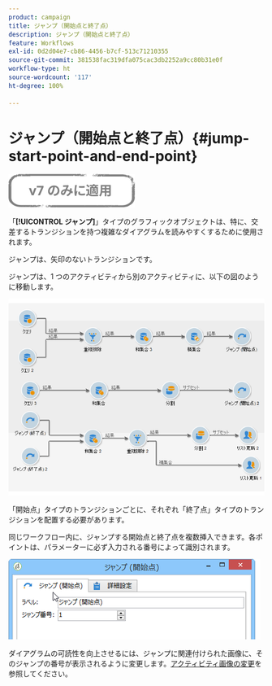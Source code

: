 ```yaml
---
product: campaign
title: ジャンプ（開始点と終了点）
description: ジャンプ（開始点と終了点）
feature: Workflows
exl-id: 0d2d04e7-cb86-4456-b7cf-513c71210355
source-git-commit: 381538fac319dfa075cac3db2252a9cc80b31e0f
workflow-type: ht
source-wordcount: '117'
ht-degree: 100%

---
```


# ジャンプ（開始点と終了点）{#jump-start-point-and-end-point}

![](../../assets/v7-only.svg)

「**[!UICONTROL ジャンプ]**」タイプのグラフィックオブジェクトは、特に、交差するトランジションを持つ複雑なダイアグラムを読みやすくするために使用されます。

ジャンプは、矢印のないトランジションです。

ジャンプは、1 つのアクティビティから別のアクティビティに、以下の図のように移動します。

![](assets/s_user_segmentation_jump_sample.png)

「開始点」タイプのトランジションごとに、それぞれ「終了点」タイプのトランジションを配置する必要があります。

同じワークフロー内に、ジャンプする開始点と終了点を複数挿入できます。各ポイントは、パラメーターに必ず入力される番号によって識別されます。

![](assets/s_user_segmentation_jump_in.png)

ダイアグラムの可読性を向上させるには、ジャンプに関連付けられた画像に、そのジャンプの番号が表示されるように変更します。[アクティビティ画像の変更](managing-activity-images.md)を参照してください。
